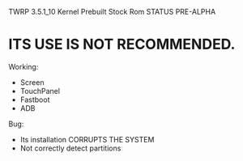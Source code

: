 TWRP 3.5.1_10
Kernel Prebuilt Stock Rom
STATUS PRE-ALPHA

# ITS USE IS NOT RECOMMENDED. 

Working:
- Screen
- TouchPanel
- Fastboot
- ADB

Bug:
- Its installation CORRUPTS THE SYSTEM
- Not correctly detect partitions

